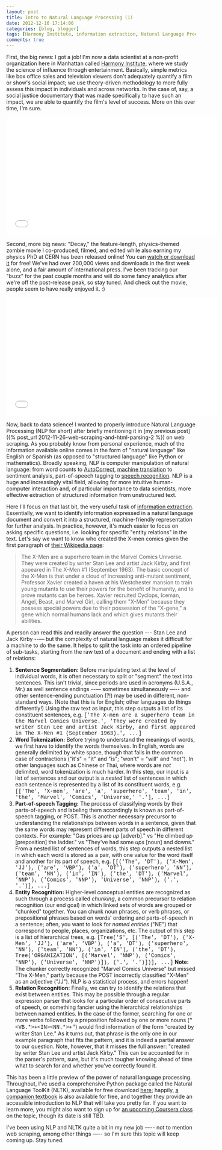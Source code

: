 ```yaml
---
layout: post
title: Intro to Natural Language Processing (1)
date: 2012-12-16 17:14:00
categories: [blog, blogger]
tags: [Harmony Institute, information extraction, Natural Language Processing, NLTK, zombies]
comments: true
---
```


First, the big news: I got a job! I'm now a data scientist at a non-profit organization here in Manhattan called [Harmony Institute](http://harmony-institute.org/), where we study the science of influence through entertainment. Basically, simple metrics like box office sales and television viewers don't adequately quantify a film or show's social impact; we use theory-driven methodology to more fully assess this impact in individuals and across networks. In the case of, say, a social justice documentary that was made specifically to have such an impact, we are able to quantify the film's level of success. More on this over time, I'm sure.

<iframe width="560" height="315" src="//www.youtube.com/embed/S67X2Q5rOW4" frameborder="0" allowfullscreen></iframe>

Second, more big news: "Decay," the feature-length, physics-themed zombie movie I co-produced, filmed, and edited while also earning my physics PhD at CERN has been released online! You can [watch or download it](http://www.decayfilm.com/pages/download.html) for free! We've had over 200,000 views and downloads in the first week alone, and a fair amount of international press. I've been tracking our "buzz" for the past couple months and will do some fancy analytics after we're off the post-release peak, so stay tuned. And check out the movie, people seem to have really enjoyed it. :)

<iframe width="560" height="315" src="//www.youtube.com/embed/n-NwLUPZWZc" frameborder="0" allowfullscreen></iframe>

Now, back to data science! I wanted to properly introduce Natural Language Processing (NLP for short) after briefly mentioning it in [my previous post]({% post_url 2012-11-26-web-scraping-and-html-parsing-2 %}) on web scraping. As you probably know from personal experience, much of the information available online comes in the form of "natural language" like English or Spanish (as opposed to "structured language" like Python or mathematics). Broadly speaking, NLP is computer manipulation of natural language: from word counts to [AutoCorrect](http://en.wikipedia.org/wiki/Autocorrection), [machine translation](http://translate.google.com/) to sentiment analysis, part-of-speech tagging to [speech recognition](http://www.smartplanet.com/blog/smart-takes/say-command-how-speech-recognition-will-change-the-world/19895). NLP is a huge and increasingly vital field, allowing for more intuitive human-computer interaction and, of particular importance to data scientists, more effective extraction of structured information from unstructured text.

Here I'll focus on that last bit, the very useful task of [information extraction](http://en.wikipedia.org/wiki/Information_extraction). Essentially, we want to identify information expressed in a natural language document and convert it into a structured, machine-friendly representation for further analysis. In practice, however, it's much easier to focus on asking specific questions, i.e. looking for specific "entity relations" in the text. Let's say we want to know who created the X-men comics given the first paragraph of [their Wikipedia page](http://en.wikipedia.org/wiki/X-Men):

> The X-Men are a superhero team in the Marvel Comics Universe. They were created by writer Stan Lee and artist Jack Kirby, and first appeared in The X-Men #1 (September 1963). The basic concept of the X-Men is that under a cloud of increasing anti-mutant sentiment, Professor Xavier created a haven at his Westchester mansion to train young mutants to use their powers for the benefit of humanity, and to prove mutants can be heroes. Xavier recruited Cyclops, Iceman, Angel, Beast, and Marvel Girl, calling them "X-Men" because they possess special powers due to their possession of the "X-gene," a gene which normal humans lack and which gives mutants their abilities.

A person can read this and readily answer the question --- Stan Lee and Jack Kirby --— but the complexity of natural language makes it difficult for a machine to do the same. It helps to split the task into an ordered pipeline of sub-tasks, starting from the raw text of a document and ending with a list of relations:
<!--more-->

1. __Sentence Segmentation:__ Before manipulating text at the level of individual words, it is often necessary to split or "segment" the text into sentences. This isn't trivial, since periods are used in acronyms (U.S.A., Mr.) as well sentence endings --— sometimes simultaneously —-- and other sentence-ending punctuation (?!) may be used in different, non-standard ways. (Note that this is for English; other languages do things differently!) Using the raw text as input, this step outputs a list of its constituent sentences, e.g. <span style="font-family:courier">['The X-men are a superhero team in the Marvel Comics Universe.', 'They were created by writer Stan Lee and artist Jack Kirby, and first appeared in The X-Men #1 (September 1963).', ...]</span>
2. __Word Tokenization:__ Before trying to understand the meanings of words, we first have to identify the words themselves. In English, words are generally delimited by white space, though that fails in the common case of contractions ("it's" = "it" and "is"; "won't" = "will" and "not"). In other languages such as Chinese or Thai, where words are _not_ delimited, word tokenization is much harder. In this step, our input is a list of sentences and our output is a _nested_ list of sentences in which each sentence is represented by a list of its constituent words, e.g. <span style="font-family:courier">[['The', 'X-men', 'are', 'a', 'superhero', 'team', 'in', 'the', 'Marvel', 'Comics', 'Universe,' '.'], ...]</span>
3. __Part-of-speech Tagging:__ The process of classifying words by their parts-of-speech and labeling them accordingly is known as part-of-speech tagging, or POST. This is another necessary precursor to understanding the relationships between words in a sentence, given that the same words may represent different parts of speech in different contexts. For example: "Gas prices are _up_ [adverb]." vs "He climbed _up_ [preposition] the ladder." vs "They've had some _ups_ [noun] and downs." From a nested list of sentences of words, this step outputs a nested list in which each word is stored as a pair, with one value for the word itself and another for its part of speech, e.g. <span style="font-family:courier">[[('The', 'DT'), ('X-Men', 'JJ'), ('are', 'VBP'), ('a', 'DT'), ('superhero', 'NN'), ('team', 'NN'), ('in', 'IN'), ('the', 'DT'), ('Marvel', 'NNP'), ('Comics', 'NNP'), 'Universe', 'NNP'), ('.', '.')], ...]</span>
4. __Entity Recognition:__ Higher-level conceptual entities are recognized as such through a process called _chunking_, a common precursor to relation recognition (our end goal) in which linked sets of words are grouped or "chunked" together. You can chunk noun phrases, or verb phrases, or prepositional phrases based on words' ordering and parts-of-speech in a sentence; often, you want to look for _named entities_ ("NE") that correspond to people, places, organizations, etc. The output of this step is a list of hierarchical trees, e.g. <span style="font-family:courier">[Tree('S', [('The', 'DT'), ('X-Men', 'JJ'), ('are', 'VBP'), ('a', 'DT'), ('superhero', 'NN'), ('team', 'NN'), ('in', 'IN'), ('the', 'DT'), Tree('ORGANIZATION', [('Marvel', 'NNP'), ('Comics', 'NNP'), ('Universe', 'NNP')]), ('.', '.')])], ...]</span> __Note:__ The chunker correctly recognized "Marvel Comics Universe" but missed "The X-Men," partly because the POST incorrectly classified "X-Men" as an adjective ("JJ"). NLP is a statistical process, and errors happen!
5. __Relation Recognition:__ Finally, we can try to identify the relations that exist between entities. This may be possible through a regular expression parser that looks for a particular order of consecutive parts of speech, or something fancier using the hierarchical relationships between named entities. In the case of the former, searching for one or more verbs followed by a preposition followed by one or more nouns (<span style="font-family:courier">"\<VB.\*>+\<IN>\<NN.\*>+"</span>) would find information of the form "created by writer Stan Lee." As it turns out, that phrase is the only one in our example paragraph that fits the pattern, and it is indeed a partial answer to our question. Note, however, that it misses the full answer: "created by writer Stan Lee and artist Jack Kirby." This can be accounted for in the parser's pattern, sure, but it's much tougher knowing ahead of time what to search for and whether you've correctly found it.

This has been a little preview of the power of natural language processing. Throughout, I've used a comprehensive Python package called the Natural Language ToolKit (NLTK), available for free download [here](http://nltk.org/); happily, [a companion textbook](http://nltk.org/book/) is also available for free, and together they provide an accessible introduction to NLP that will take you pretty far. If you want to learn more, you might also want to sign up for [an upcoming Coursera class](https://www.coursera.org/course/nlp) on the topic, though its date is still TBD.

I've been using NLP and NLTK quite a bit in my new job —-- not to mention web scraping, among other things —-- so I'm sure this topic will keep coming up. Stay tuned.
